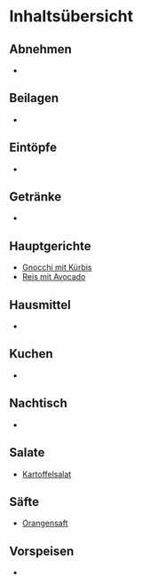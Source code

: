 # Inhaltsübersicht

## Abnehmen
* 

## Beilagen
* 

## Eintöpfe
* 

## Getränke
* 

## Hauptgerichte
* [Gnocchi mit Kürbis](Hauptgerichte/Gnocchi%20mit%20Kürbis.mkd)
* [Reis mit Avocado](Hauptgerichte/Reis%20mit%20Avocado.mkd)

## Hausmittel
* 

## Kuchen
* 

## Nachtisch
* 

## Salate
* [Kartoffelsalat](Salate/Kartoffelsalat.mkd)

## Säfte
* [Orangensaft](Säfte/Orangensaft.mkd)

## Vorspeisen
* 
